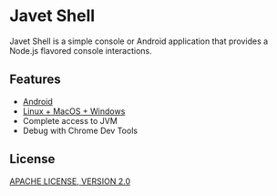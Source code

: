 # Javet Shell

Javet Shell is a simple console or Android application that provides a Node.js flavored console interactions.

## Features

- [Android](android)
- [Linux + MacOS + Windows](console)
- Complete access to JVM
- Debug with Chrome Dev Tools

## License

[APACHE LICENSE, VERSION 2.0](https://github.com/caoccao/Javet/blob/main/LICENSE)
